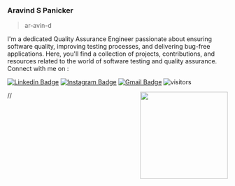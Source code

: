 ### Aravind S Panicker

> ar-avin-d

I'm a dedicated Quality Assurance Engineer passionate about ensuring software quality, improving testing processes, and delivering bug-free applications. Here, you'll find a collection of projects, contributions, and resources related to the world of software testing and quality assurance. Connect with me on :

[![Linkedin Badge](https://img.shields.io/badge/-_Aravind_S_Panicker-blue?style=flat-square&logo=Linkedin&logoColor=white&link=https://www.linkedin.com/in/aravind-s-97a470203/)](https://www.linkedin.com/in/aravind-s-97a470203//)
[![Instagram Badge](https://img.shields.io/badge/-aravindh.__-e4405f?style=flat-square&logo=Instagram&logoColor=white&link=https://www.instagram.com/aravindh.__/)](https://www.instagram.com/aravindh.__/)
[![Gmail Badge](https://img.shields.io/badge/-vishnuaravind14@gmail.com-d14836?style=flat-square&logo=Gmail&logoColor=white&link=mailto:vishnuaravindh14@gmail.com)](mailto:vishnuaravindh14@gmail.com)
![visitors](https://visitor-badge.laobi.icu/badge?page_id=Aravindh-s14)

<!---//### 👨‍💻 Tech I'm currently working on--->

//<img align='right' src='https://media.giphy.com/media/Vbtc9VG51NtzT1Qnv1/giphy.gif' width='200"'>

<!---[Visitor Count](https://profile-counter.glitch.me/{Aravindh-s14}/count.svg)--->


